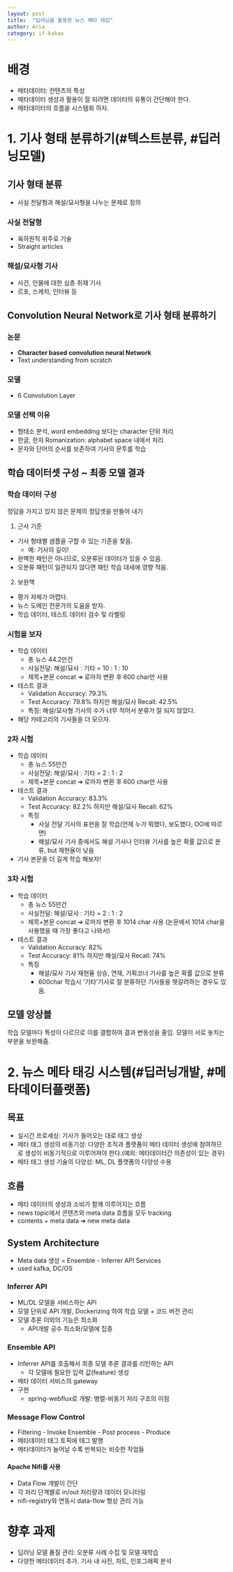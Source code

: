 ```yaml
---
layout: post
title:  "딥러닝을 활용한 뉴스 메타 태깅"
author: Aria
category: if-kakao
---
```


# 배경
- 메타데이터: 컨텐츠의 특성
- 메타데이터 생성과 활용이 잘 되려면 데이터의 유통이 간단해야 한다.
- 메타데이터의 흐름을 시스템화 하자.

# 1. 기사 형태 분류하기(#텍스트분류, #딥러닝모델)
## 기사 형태 분류
- 사실 전달형과 해설/묘사형을 나누는 문제로 정의

### 사실 전달형
- 육하원칙 위주로 기술
- Straight articles

### 해설/묘사형 기사
- 사건, 인물에 대한 심층 취재 기사
- 르포, 스케치, 인터뷰 등

## Convolution Neural Network로 기사 형태 분류하기
### 논문
- **Character based convolution neural Network**
- Text understanding from scratch

### 모델
- 6 Convolution Layer

### 모델 선택 이유
- 형태소 분석, word embedding 보다는 character 단위 처리
- 한글, 한자 Romanization: alphabet space 내에서 처리
- 문자와 단어의 순서를 보존하여 기사의 문투를 학습

## 학습 데이터셋 구성 ~ 최종 모델 결과
### 학습 데이터 구성
정답을 가지고 있지 않은 문제의 정답셋을 만들어 내기
1. 근사 기준
- 기사 형태별 샘플을 구할 수 있는 기준을 찾음.
  - 예: 기사의 길이!
- 완벽한 패턴은 아니므로, 오분류된 데이터가 있을 수 있음.
- 오분류 패턴이 일관되지 않다면 패턴 학습 대세에 영향 적음.

2. 보완책
- 평가 자체가 어렵다.
- 뉴스 도메인 전문가의 도움을 받자.
- 학습 데이터, 테스트 데이터 검수 및 라벨링

### 시험을 보자
- 학습 데이터
  - 총 뉴스 44.2만건
  - 사실전달: 해설/묘사 : 기타 = 10 : 1 : 10
  - 제목+본문 concat ➔ 로마자 변환 후 600 char만 사용
- 테스트 결과
  - Validation Accuracy: 79.3%
  - Test Accuracy: 79.8% 하지만 해설/묘사 Recall: 42.5%
  - 특징: 해설/묘사형 기사의 수가 너무 적어서 분류가 잘 되지 않았다.
- 해당 카테고리의 기사들을 더 모으자.

### 2차 시험
- 학습 데이터
  - 총 뉴스 55만건
  - 사실전달: 해설/묘사 : 기타 = 2 : 1 : 2
  - 제목+본문 concat ➔ 로마자 변환 후 600 char만 사용
- 테스트 결과
  - Validation Accuracy: 83.3%
  - Test Accuracy: 82.2% 하지만 해설/묘사 Recall: 62%
  - 특징
    - 사실 전달 기사의 표현을 잘 학습(언제 누가 뭐했다, 보도했다, OO에 따르면)
    - 해설/묘사 기사 중에서도 해설 기사나 인터뷰 기사를 높은 확률 값으로 분류, but 재현율이 낮음
- 기사 본문을 더 길게 학습 해보자!

### 3차 시험
- 학습 데이터
  - 총 뉴스 55만건
  - 사실전달: 해설/묘사 : 기타 = 2 : 1 : 2
  - 제목+본문 concat ➔ 로마자 변환 후 1014 char 사용 (논문에서 1014 char을 사용했을 때 가장 좋다고 나와서)
- 테스트 결과
  - Validation Accuracy: 82%
  - Test Accuracy: 81% 하지만 해설/묘사 Recall: 74%
  - 특징
    - 해설/묘사 기사 재현율 상승, 연재, 기획코너 기사를 높은 확률 값으로 분류
    - 600char 학습시 '기타'기사로 잘 분류하던 기사들을 헷갈려하는 경우도 있음.

## 모델 앙상블
학습 모델마다 특성이 다르므로 이를 결합하여 결과 변동성을 줄임.
모델이 서로 놓치는 부분을 보완해줌.

# 2. 뉴스 메타 태깅 시스템(#딥러닝개발, #메타데이터플랫폼)
## 목표
- 실시간 프로세싱: 기사가 들어오는 대로 태그 생성
- 메타 태그 생성의 비동기성: 다양한 조직과 플랫폼이 메타 데이터 생성에 참여하므로 생성이 비동기적으로 이루어져야 한다.(예외: 메타데이터간 의존성이 있는 경우)
- 메타 태그 생성 기술의 다양성: ML, DL 플랫폼의 다양성 수용

## 흐름
- 메타 데이터의 생성과 소비가 함께 이루어지는 흐름
- news topic에서 콘텐츠와 meta data 흐름을 모두 tracking
- contents + meta data ➔ new meta data

## System Architecture
- Meta data 생성 = Ensemble - Inferrer API Services
- used kafka, DC/OS
### Inferrer API
- ML/DL 모델을 서비스하는 API
- 모델 단위로 API 개발, Dockerizing 하여 학습 모델 + 코드 버전 관리
- 모델 추론 이외의 기능은 최소화
  - API개발 공수 최소화/모델에 집중

### Ensemble API
- Inferrer API를 호출해서 최종 모델 추론 결과를 리턴하는 API
  - 각 모델에 필요한 입력 값(feature) 생성
- 메타 데이터 서비스의 gateway
- 구현
  - spring-webflux로 개발: 병렬-비동기 처리 구조의 이점

### Message Flow Control
- Filtering - Invoke Ensemble - Post process - Produce
- 메타데이터 태그 토픽에 태그 발행
- 메타데이터가  늘어날 수록 반복되는 비슷한 작업들

#### Apache Nifi를 사용
- Data Flow 개발이 간단
- 각 처리 단계별로 in/out 처리량과 데이터 모니터링
- nifi-registry와 연동시 data-flow 형상 관리 가능

# 향후 과제
- 딥러닝 모델 품질 관리: 오분류 사례 수집 및 모델 재학습
- 다양한 메타데이터 추가. 기사 내 사진, 차트, 인포그래픽 분석
